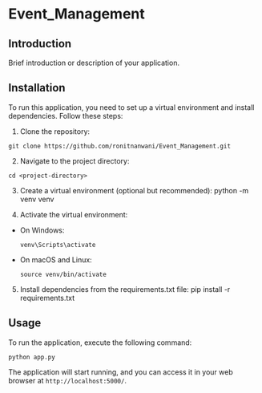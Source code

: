 # Event_Management

## Introduction

Brief introduction or description  of your application.

## Installation

To run this application, you need to set up a virtual environment and install dependencies. Follow these steps:

1. Clone the repository:
```
git clone https://github.com/ronitnanwani/Event_Management.git
```


2. Navigate to the project directory:
```
cd <project-directory>
```


3. Create a virtual environment (optional but recommended):
python -m venv venv


4. Activate the virtual environment:
- On Windows:
  ```
  venv\Scripts\activate
  ```
- On macOS and Linux:
  ```
  source venv/bin/activate
  ```

5. Install dependencies from the requirements.txt file:
pip install -r requirements.txt


## Usage

To run the application, execute the following command:
```
python app.py
```


The application will start running, and you can access it in your web browser at `http://localhost:5000/`.


